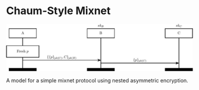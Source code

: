 Chaum-Style Mixnet
=========================

![Chaum Protocol Diagram](chaum.jpg)

A model for a simple mixnet protocol using nested asymmetric encryption.